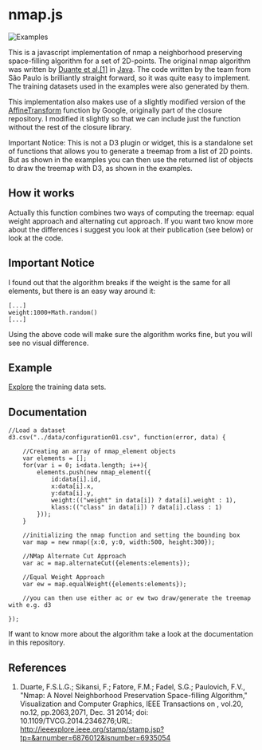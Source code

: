 # nmap.js

![Examples](https://raw.githubusercontent.com/sebastian-meier/nmap.js/master/img/example.png)

This is a javascript implementation of nmap a neighborhood preserving space-filling algorithm for a set of 2D-points. The original nmap algorithm was written by [Duante et al.[1]](http://nmap.vicg.icmc.usp.br/) in [Java](https://github.com/felipelageduarte/NMap). The code written by the team from São Paulo is brilliantly straight forward, so it was quite easy to implement. The training datasets used in the examples were also generated by them.

This implementation also makes use of a slightly modified version of the [AffineTransform](http://www.hobsonassoc.com/scripts/closure/goog/docs/class_goog_graphics_AffineTransform.html) function by Google, originally part of the closure repository. I modified it slightly so that we can include just the function without the rest of the closure library.

Important Notice: This is not a D3 plugin or widget, this is a standalone set of functions that allows you to generate a treemap from a list of 2D points. But as shown in the examples you can then use the returned list of objects to draw the treemap with D3, as shown in the examples.

## How it works

Actually this function combines two ways of computing the treemap: equal weight approach and alternating cut approach. If you want two know more about the differences i suggest you look at their publication (see below) or look at the code.

## Important Notice

I found out that the algorithm breaks if the weight is the same for all elements, but there is an easy way around it:

```
[...]
weight:1000+Math.random()
[...]
```
Using the above code will make sure the algorithm works fine, but you will see no visual difference.

## Example

[Explore](http://prjcts.sebastianmeier.eu/nmap/examples/) the training data sets.

## Documentation
```
//Load a dataset
d3.csv("../data/configuration01.csv", function(error, data) {

	//Creating an array of nmap_element objects
	var elements = [];
	for(var i = 0; i<data.length; i++){
		elements.push(new nmap_element({
			id:data[i].id,
			x:data[i].x,
			y:data[i].y,
			weight:(("weight" in data[i]) ? data[i].weight : 1),
			klass:(("class" in data[i]) ? data[i].class : 1)
		}));
	}

	//initializing the nmap function and setting the bounding box
	var map = new nmap({x:0, y:0, width:500, height:300});

	//NMap Alternate Cut Approach
	var ac = map.alternateCut({elements:elements});

	//Equal Weight Approach
	var ew = map.equalWeight({elements:elements});

	//you can then use either ac or ew two draw/generate the treemap with e.g. d3
	
});
```
If want to know more about the algorithm take a look at the documentation in this repository.

## References
1. Duarte, F.S.L.G.; Sikansi, F.; Fatore, F.M.; Fadel, S.G.; Paulovich, F.V., "Nmap: A Novel Neighborhood Preservation Space-filling Algorithm," Visualization and Computer Graphics, IEEE Transactions on , vol.20, no.12, pp.2063,2071, Dec. 31 2014; doi: 10.1109/TVCG.2014.2346276;URL: http://ieeexplore.ieee.org/stamp/stamp.jsp?tp=&arnumber=6876012&isnumber=6935054